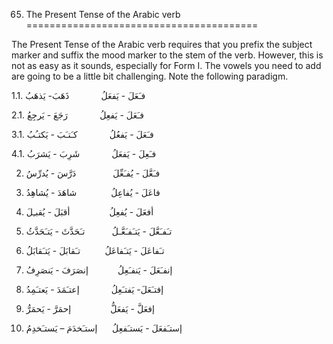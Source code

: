 65. The Present Tense of the Arabic verb
========================================

The Present Tense of the Arabic verb requires that you prefix the
subject marker and suffix the mood marker to the stem of the verb.
However, this is not as easy as it sounds, especially for Form I. The
vowels you need to add are going to be a little bit challenging. Note
the following paradigm.

1.1. فـَعَلَ - يَفعَلُ             ذَهَبَ- يَذهَبُ

2.1. فـَعَلَ - يَفعِلُ             رَجَعَ - يَرجِعُ

3.1. فـَعَلَ - يَفعُلُ             کـَتـَبَ - يَکتـُبُ

4.1. فـَعِلَ - يَفعَلُ             شَرِبَ - يَشرَبُ

2. فـَعَّلَ - يُفـَعِّلَ               دَرَّسَ - يُدرِّسُ

3. فاعَلَ - يُفاعِلُ              شاهَدَ - يُشاهِدُ

4. أفعَلَ - يُفعِلُ                أقبَلَ - يُقبـِلَ

5. تـَفـَعَّلَ - يَتـَفـَعَّـلُ           تـَحَدَّثَ - يَتـَحَدَّثُ

6. تـَفاعَلَ - يَتـَفاعَلُ          تـَقابَلَ - يَتـَقابَلُ

7. إنفـَعَلَ - يَنفـَعِلُ            إنصَرَفَ - يَنصَرِفُ

8. إفتـَعَلَ- يَفتـَعِلُ             إعتـَمَدَ - يَعتـَمِدُ

9. إفعَلَّ - يَفعَلُّ                إحمَرَّ - يَحمَرُّ

10. إستـَفعَلَ - يَستـَفعِلُ      إستـَخدَمَ – يَستـَخدِمُ


